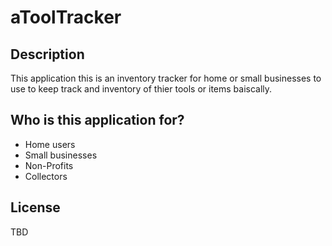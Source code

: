 # aToolTracker

## Description

This application this is an inventory tracker for home or small businesses to use to keep track and inventory of thier tools or items baiscally.

## Who is this application for?
- Home users
- Small businesses
- Non-Profits
- Collectors

## License

TBD